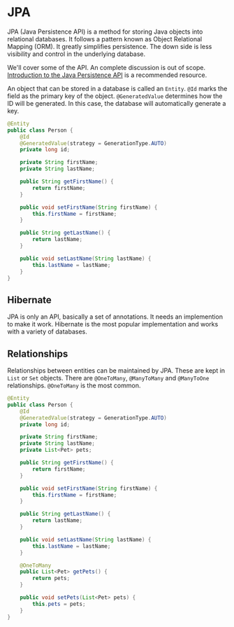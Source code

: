 # JPA

JPA (Java Persistence API) is a method for storing Java objects into relational databases. It follows a pattern known as Object Relational Mapping (ORM). It greatly simplifies persistence. The down side is less visibility and control in the underlying database.

We'll cover some of the API. An complete discussion is out of scope. [Introduction to the Java Persistence API](https://docs.oracle.com/javaee/6/tutorial/doc/bnbpz.html) is a recommended resource.

An object that can be stored in a database is called an `Entity`. `@Id` marks the field as the primary key of the object. `@GeneratedValue` determines how the ID will be generated. In this case, the database will automatically generate a key.

```java
@Entity
public class Person {
    @Id
    @GeneratedValue(strategy = GenerationType.AUTO)
    private long id;

    private String firstName;
    private String lastName;

    public String getFirstName() {
        return firstName;
    }

    public void setFirstName(String firstName) {
        this.firstName = firstName;
    }

    public String getLastName() {
        return lastName;
    }

    public void setLastName(String lastName) {
        this.lastName = lastName;
    }
}
```

## Hibernate

JPA is only an API, basically a set of annotations. It needs an implemention to make it work. Hibernate is the most popular implementation and works with a variety of databases.

## Relationships

Relationships between entities can be maintained by JPA. These are kept in `List` or `Set` objects. There are `@OneToMany`, `@ManyToMany` and `@ManyToOne` relationships. `@OneToMany` is the most common.

```java
@Entity
public class Person {
    @Id
    @GeneratedValue(strategy = GenerationType.AUTO)
    private long id;

    private String firstName;
    private String lastName;
    private List<Pet> pets;

    public String getFirstName() {
        return firstName;
    }

    public void setFirstName(String firstName) {
        this.firstName = firstName;
    }

    public String getLastName() {
        return lastName;
    }

    public void setLastName(String lastName) {
        this.lastName = lastName;
    }

    @OneToMany
    public List<Pet> getPets() {
        return pets;
    }

    public void setPets(List<Pet> pets) {
        this.pets = pets;
    }
}
```
